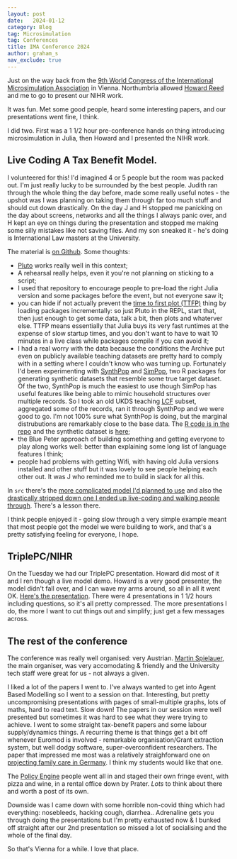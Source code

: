 ```yaml
---
layout: post
date:   2024-01-12
category: Blog
tag: Microsimulation
tag: Conferences
title: IMA Conference 2024
author: graham_s
nav_exclude: true
---
```


Just on the way back from the [9th World Congress of the International Microsimulation Association](https://ima-2024.wifo.ac.at/) in Vienna. 
Northumbria allowed [Howard Reed](http://www.landman-economics.co.uk/about/) and me to go to present our NIHR work.

It was fun. Met some good people, heard some interesting papers, and our presentations went fine, I think.

<!--more-->

I did two. First was a 1 1/2 hour pre-conference hands on thing introducing microsimulation in Julia, then Howard and I presented the NIHR work.

## Live Coding A Tax Benefit Model.

I volunteered for this! I'd imagined 4 or 5 people but the room was packed out. I'm just really lucky to be surrounded by the best people. Judith ran through the whole thing the day before, made some really useful notes - the upshot was I was planning on taking them through far too much stuff and should cut down drastically. On the day J and H stopped me panicking on the day about screens, networks and all the things I always panic over, and H kept an eye on things during the presentation and stopped me making some silly mistakes like not saving files. And my son sneaked it - he's doing is International Law masters at the University.

The material is [on Github](https://github.com/grahamstark/IMAWorkshop/). Some thoughts:

* [Pluto](https://plutojl.org/) works really well in this context;
* A rehearsal really helps, even it you're not planning on sticking to a script;
* I used that repository to encourage people to pre-load the right Julia version and some packages before the event, but not everyone saw it;
* you can hide if not actually prevent the [time to first plot (TTFP)](https://blog.glcs.io/julia-1-10#heading-improved-latency-or-getting-started-faster) thing by loading packages incrementally: so just Pluto in the REPL, start that, then just enough to get some data, talk a bit, then plots and whaterver else. TTFP means essentially that Julia buys its very fast runtimes at the expense of slow startup times, and you don't want to have to wait 10 minutes in a live class while packages compile if you can avoid it;
* I had a real worry with the data because the conditions the Archive put even on publicly available teaching datasets are pretty hard to comply with in a setting where I couldn't know who was turning up. Fortunately I'd been experimenting with [SynthPop](https://synthpop.org.uk/get-started.html) and [SimPop](https://cran.r-project.org/web/packages/simPop/index.html), two R packages for generating synthetic datasets that resemble some true target dataset. Of the two, SynthPop is much the easiest to use though SimPop has useful features like being able to mimic household structures over multiple records. So I took an old UKDS teaching [LCF](https://beta.ukdataservice.ac.uk/datacatalogue/studies/study?id=6117) subset, aggregated some of the records, ran it through SynthPop and we were good to go. I'm not 100% sure what SynthPop is doing, but the marginal distrubutions are remarkably close to the base data. The [R code is in the repo](https://github.com/grahamstark/IMAWorkshop/blob/main/src/syndata.R) and the synthetic dataset is [here](https://virtual-worlds.scot/ou/uk-lcf-subset-2005-6.csv);
* the Blue Peter approach of building something and getting everyone to play along works well: better than explaining some long list of language features I think;
* people had problems with getting Wifi, with having old Julia versions installed and other stuff but it was lovely to see people helping each other out. It was J who reminded me to build in slack for all this.

In `src` there's the [more complicated model I'd planned to use](https://github.com/grahamstark/IMAWorkshop/blob/main/src/pluto-tb-model.jl) and also the [drastically stripped down one I ended up live-coding and walking people through](https://github.com/grahamstark/IMAWorkshop/blob/main/src/pluto-tb-basic.jl). There's a lesson there.

I think people enjoyed it - going slow through a very simple example meant that most people got the model we were building to work, and that's a pretty satisfying feeling for everyone, I hope. 

## TriplePC/NIHR

On the Tuesday we had our TriplePC presentation. Howard did most of it and I ren though a live model demo. Howard is a very good presenter, the model didn't fall over, and I can wave my arms around, so all in all it went OK. [Here's the presentation](https://virtual-worlds.scot/ou/ima-presentation.pdf). There were 4 presentations in 1 1/2 hours including questions, so it's all pretty compressed. The more presentations I do, the more I want to cut things out and simplify; just get a few messages across.

## The rest of the conference

The conference was really well organised: very Austrian. [Martin Spielauer](https://www.wifo.ac.at/en/martin_spielauer), the main organiser, was very accomodating & friendly and the University tech staff were great for us - not always a given.

I liked a lot of the papers I went to. I've always wanted to get into Agent Based Modelling so I went to a session on that. Interesting, but pretty uncompromising presentations with pages of small-multiple graphs, lots of maths, hard to read text. Slow down! The papers in our session were well presented but sometimes it was hard to see what they were trying to achieve. I went to some straight tax-benefit papers and some labour supply/dynamics things. A recurring theme is that things get a bit off whenever Euromod is involved - remarkable organisation/Grant extraction system, but well dodgy software, super-overconfident researchers. The paper that impressed me most was a relatively straighforward one on [projecting family care in Germany](https://ima-2024.wifo.ac.at/content/abstracts/rebaudo.html). I think my students would like that one.

The [Policy Engine](https://policyengine.org) people went all in and staged their own fringe event, with pizza and wine, in a rental office down by Prater. *Lots* to think about there and worth a post of its own.

Downside was I came down with some horrible non-covid thing which had everything: nosebleeds, hacking cough, diarrhea.. Adrenaline gets you through doing the presentations but I'm pretty exhausted now & I bunked off straight after our 2nd presentation so missed a lot of socialising and the whole of the final day.

So that's Vienna for a while. I love that place. 


 

